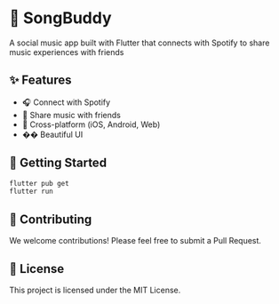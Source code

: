 # 🎵 SongBuddy

A social music app built with Flutter that connects with Spotify to share music experiences with friends

## ✨ Features
- 🎧 Connect with Spotify
- 👥 Share music with friends  
- 📱 Cross-platform (iOS, Android, Web)
- �� Beautiful UI

## 🚀 Getting Started
```bash
flutter pub get
flutter run
```

## 🤝 Contributing
We welcome contributions! Please feel free to submit a Pull Request.

## 📄 License
This project is licensed under the MIT License.
